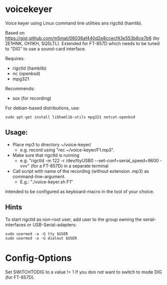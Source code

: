 # voicekeyer
Voice keyer using Linux command line utilities ans rigctld (hamlib).

Based on https://gist.github.com/m5mat/06036af440d2e8ccecf43e553b8ce7b6 (by 2E1HNK, OH1KH, SQ5LTL).
Extended for FT-857D which needs to be tuned to "DIG" to use a sound-card interface.

Requires:
- rigctld (hamblib)
- nc (openbsd)
- mpg321

Recommends:
- sox (for recording)

For debian-based distributions, use:

    sudo apt-get install libhamlib-utils mpg321 netcat-openbsd

## Usage:
- Place mp3 to directory ~/voice-keyer/
    - e.g. record using "rec ~/voice-keyer/F1.mp3".
- Make sure that rigctld is running
    - e.g. "rigctld -m 122 -r /dev/ttyUSB0  --set-conf=serial_speed=9600  -vvv" (for a FT-857D) in a separate terminal
- Call script with name of the recording (without extension .mp3) as command-line-argument.
    - E.g.: "./voice-keyer.sh F1"

Intended to be configured as keyboard-macro in the tool of your choice.

## Hints

To start rigctld as non-root user, add user to the group owning the serial-interfaces or USB-Serial-adapters:

    sudo usermod -a -G tty $USER
    sudo usermod -a -G dialout $USER

# Config-Options
Set SWITCHTODIG to a value != 1 If you don not want to switch to mode DIG (for FT-857D).
